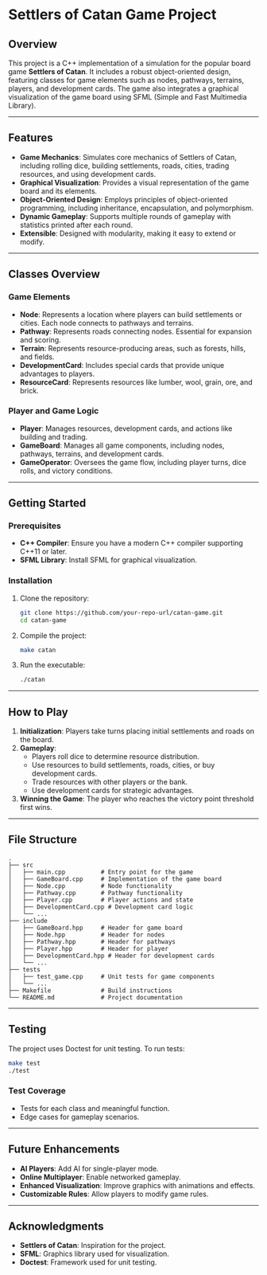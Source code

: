 # Settlers of Catan Game Project

## Overview
This project is a C++ implementation of a simulation for the popular board game **Settlers of Catan**. It includes a robust object-oriented design, featuring classes for game elements such as nodes, pathways, terrains, players, and development cards. The game also integrates a graphical visualization of the game board using SFML (Simple and Fast Multimedia Library).

---

## Features

- **Game Mechanics**: Simulates core mechanics of Settlers of Catan, including rolling dice, building settlements, roads, cities, trading resources, and using development cards.
- **Graphical Visualization**: Provides a visual representation of the game board and its elements.
- **Object-Oriented Design**: Employs principles of object-oriented programming, including inheritance, encapsulation, and polymorphism.
- **Dynamic Gameplay**: Supports multiple rounds of gameplay with statistics printed after each round.
- **Extensible**: Designed with modularity, making it easy to extend or modify.

---

## Classes Overview

### Game Elements
- **Node**: Represents a location where players can build settlements or cities. Each node connects to pathways and terrains.
- **Pathway**: Represents roads connecting nodes. Essential for expansion and scoring.
- **Terrain**: Represents resource-producing areas, such as forests, hills, and fields.
- **DevelopmentCard**: Includes special cards that provide unique advantages to players.
- **ResourceCard**: Represents resources like lumber, wool, grain, ore, and brick.

### Player and Game Logic
- **Player**: Manages resources, development cards, and actions like building and trading.
- **GameBoard**: Manages all game components, including nodes, pathways, terrains, and development cards.
- **GameOperator**: Oversees the game flow, including player turns, dice rolls, and victory conditions.

---

## Getting Started

### Prerequisites
- **C++ Compiler**: Ensure you have a modern C++ compiler supporting C++11 or later.
- **SFML Library**: Install SFML for graphical visualization.

### Installation
1. Clone the repository:
   ```bash
   git clone https://github.com/your-repo-url/catan-game.git
   cd catan-game
   ```
2. Compile the project:
   ```bash
   make catan
   ```
3. Run the executable:
   ```bash
   ./catan
   ```

---

## How to Play

1. **Initialization**: Players take turns placing initial settlements and roads on the board.
2. **Gameplay**:
   - Players roll dice to determine resource distribution.
   - Use resources to build settlements, roads, cities, or buy development cards.
   - Trade resources with other players or the bank.
   - Use development cards for strategic advantages.
3. **Winning the Game**: The player who reaches the victory point threshold first wins.

---

## File Structure

```
.
├── src
│   ├── main.cpp          # Entry point for the game
│   ├── GameBoard.cpp     # Implementation of the game board
│   ├── Node.cpp          # Node functionality
│   ├── Pathway.cpp       # Pathway functionality
│   ├── Player.cpp        # Player actions and state
│   ├── DevelopmentCard.cpp # Development card logic
│   └── ...
├── include
│   ├── GameBoard.hpp     # Header for game board
│   ├── Node.hpp          # Header for nodes
│   ├── Pathway.hpp       # Header for pathways
│   ├── Player.hpp        # Header for player
│   ├── DevelopmentCard.hpp # Header for development cards
│   └── ...
├── tests
│   ├── test_game.cpp     # Unit tests for game components
│   └── ...
├── Makefile              # Build instructions
└── README.md             # Project documentation
```

---

## Testing

The project uses Doctest for unit testing. To run tests:
```bash
make test
./test
```

### Test Coverage
- Tests for each class and meaningful function.
- Edge cases for gameplay scenarios.

---

## Future Enhancements

- **AI Players**: Add AI for single-player mode.
- **Online Multiplayer**: Enable networked gameplay.
- **Enhanced Visualization**: Improve graphics with animations and effects.
- **Customizable Rules**: Allow players to modify game rules.

---

## Acknowledgments

- **Settlers of Catan**: Inspiration for the project.
- **SFML**: Graphics library used for visualization.
- **Doctest**: Framework used for unit testing.

